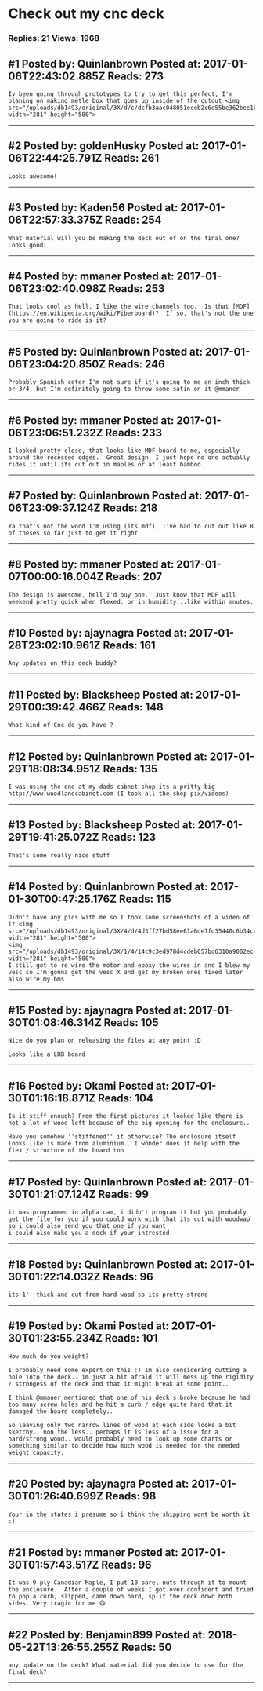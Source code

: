 # Check out my cnc deck

### Replies: 21 Views: 1968

## \#1 Posted by: Quinlanbrown Posted at: 2017-01-06T22:43:02.885Z Reads: 273

```
Iv been going through prototypes to try to get this perfect, I'm planing on making metle box that goes up inside of the cutout <img src="/uploads/db1493/original/3X/d/c/dcfb3aac048051eceb2c6d55be362bee1b017306.jpg" width="281" height="500">
```

---
## \#2 Posted by: goldenHusky Posted at: 2017-01-06T22:44:25.791Z Reads: 261

```
Looks awesome!
```

---
## \#3 Posted by: Kaden56 Posted at: 2017-01-06T22:57:33.375Z Reads: 254

```
What material will you be making the deck out of on the final one? Looks good!
```

---
## \#4 Posted by: mmaner Posted at: 2017-01-06T23:02:40.098Z Reads: 253

```
That looks cool as hell, I like the wire channels too.  Is that [MDF](https://en.wikipedia.org/wiki/Fiberboard)?  If so, that's not the one you are going to ride is it?
```

---
## \#5 Posted by: Quinlanbrown Posted at: 2017-01-06T23:04:20.850Z Reads: 246

```
Probably Spanish ceter I'm not sure if it's going to me an inch thick or 3/4, but I'm definitely going to throw some satin on it @mmaner
```

---
## \#6 Posted by: mmaner Posted at: 2017-01-06T23:06:51.232Z Reads: 233

```
I looked pretty close, that looks like MDF board to me, especially around the recessed edges.  Great design, I just hope no one actually rides it until its cut out in maples or at least bamboo.
```

---
## \#7 Posted by: Quinlanbrown Posted at: 2017-01-06T23:09:37.124Z Reads: 218

```
Ya that's not the wood I'm using (its mdf), I've had to cut out like 8 of theses so far just to get it right
```

---
## \#8 Posted by: mmaner Posted at: 2017-01-07T00:00:16.004Z Reads: 207

```
The design is awesome, hell I'd buy one.  Just know that MDF will weekend pretty quick when flexed, or in humidity...like within mnutes.
```

---
## \#10 Posted by: ajaynagra Posted at: 2017-01-28T23:02:10.961Z Reads: 161

```
Any updates on this deck buddy?
```

---
## \#11 Posted by: Blacksheep Posted at: 2017-01-29T00:39:42.466Z Reads: 148

```
What kind of Cnc do you have ?
```

---
## \#12 Posted by: Quinlanbrown Posted at: 2017-01-29T18:08:34.951Z Reads: 135

```
I was using the one at my dads cabnet shop its a pritty big 
http://www.woodlanecabinet.com (I took all the shop pix/videos)
```

---
## \#13 Posted by: Blacksheep Posted at: 2017-01-29T19:41:25.072Z Reads: 123

```
That's some really nice stuff
```

---
## \#14 Posted by: Quinlanbrown Posted at: 2017-01-30T00:47:25.176Z Reads: 115

```
Didn't have any pics with me so I took some screenshots of a video of it <img src="/uploads/db1493/original/3X/4/d/4d3ff27bd58ee61a6de7fd35440c6b34ce61c38d.PNG" width="281" height="500">
<img src="/uploads/db1493/original/3X/1/4/14c9c3ed978d4cdeb057bd6310a9002ecf2916ba.PNG" width="281" height="500">
I still got to re wire the motor and epoxy the wires in and I blew my vesc so I'm gonna get the vesc X and get my broken ones fixed later also wire my bms
```

---
## \#15 Posted by: ajaynagra Posted at: 2017-01-30T01:08:46.314Z Reads: 105

```
Nice do you plan on releasing the files at any point :D

Looks like a LHB board
```

---
## \#16 Posted by: Okami Posted at: 2017-01-30T01:16:18.871Z Reads: 104

```
Is it stiff enough? From the first pictures it looked like there is not a lot of wood left because of the big opening for the enclosure..

Have you somehow ''stiffened'' it otherwise? The enclosure itself looks like is made from aluminium.. I wonder does it help with the flex / structure of the board too
```

---
## \#17 Posted by: Quinlanbrown Posted at: 2017-01-30T01:21:07.124Z Reads: 99

```
it was programmed in alpha cam, i didn't program it but you probably get the file for you if you could work with that its cut with woodwap so i could also send you that one if you want 
i could also make you a deck if your intrested
```

---
## \#18 Posted by: Quinlanbrown Posted at: 2017-01-30T01:22:14.032Z Reads: 96

```
its 1'' thick and cut from hard wood so its pretty strong
```

---
## \#19 Posted by: Okami Posted at: 2017-01-30T01:23:55.234Z Reads: 101

```
How much do you weight?

I probably need some expert on this :) Im also considering cutting a hole into the deck.. im just a bit afraid it will mess up the rigidity / strongess of the deck and that it might break at some point..

I think @mmaner mentioned that one of his deck's broke because he had too many screw holes and he hit a curb / edge quite hard that it damaged the board completely..

So leaving only two narrow lines of wood at each side looks a bit sketchy.. non the less.. perhaps it is less of a issue for a hard/strong wood.. would probably need to look up some charts or something similar to decide how much wood is needed for the needed weight capacity.
```

---
## \#20 Posted by: ajaynagra Posted at: 2017-01-30T01:26:40.699Z Reads: 98

```
Your in the states i presume so i think the shipping wont be worth it :)
```

---
## \#21 Posted by: mmaner Posted at: 2017-01-30T01:57:43.517Z Reads: 96

```
It was 9 ply Canadian Maple, I put 10 barel nuts through it to mount the enclosure.  After a couple of weeks I got over confident and tried to pop a curb, slipped, came down hard, split the deck down both sides. Very tragic for me 😋
```

---
## \#22 Posted by: Benjamin899 Posted at: 2018-05-22T13:26:55.255Z Reads: 50

```
any update on the deck? What material did you decide to use for the final deck?
```

---
